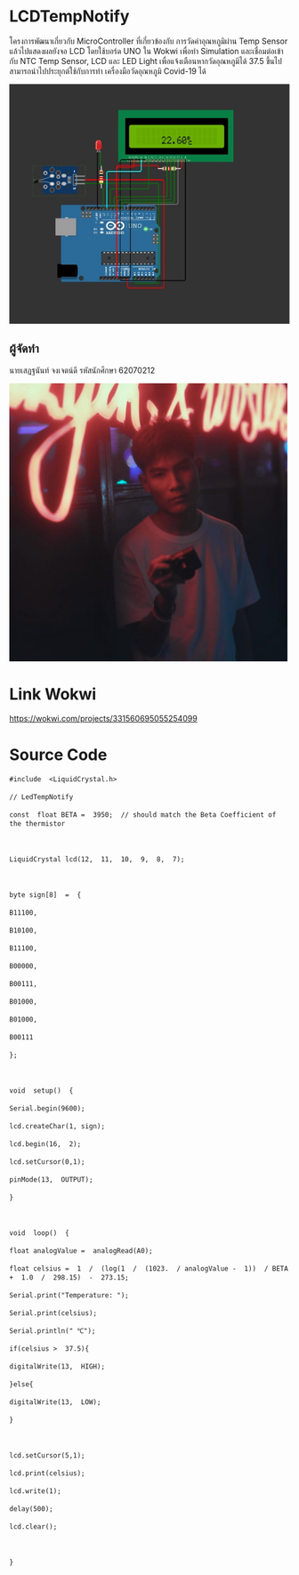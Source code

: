# LCDTempNotify
โครงการพัฒนาเกี่ยวกับ MicroController ที่เกี่ยวข้องกับ การวัดค่าอุณหภูมิผ่าน Temp Sensor แล้วไปแสดงผลยังจอ LCD โดยใช้บอร์ด UNO ใน Wokwi เพื่อทำ Simulation และเชื่อมต่อเข้ากับ NTC Temp Sensor, LCD และ LED Light เพื่อแจ้งเตือนหากวัดอุณหภูมิได้ 37.5 ขึ้นไป สามารถนำไปประยุกต์ใช้กับการทำ เครื่องมือวัดอุณหภูมิ Covid-19 ได้

![enter image description here](https://github.com/sedthanun/LcdTempNotify/blob/main/pic_project2.jpg?raw=true)

## ผู้จัดทำ
นายเสฏฐนันท์ จงเจตน์ดี รหัสนักศึกษา 62070212
<br>

<img src="https://github.com/sedthanun/LcdTempNotify/blob/main/Me.jpg?raw=true" width="500" height="500">


# Link Wokwi
https://wokwi.com/projects/331560695055254099

# Source Code

    #include  <LiquidCrystal.h>
    
    // LedTempNotify
    
    const  float BETA =  3950;  // should match the Beta Coefficient of the thermistor
    
      
    
    LiquidCrystal lcd(12,  11,  10,  9,  8,  7);
    
      
    
    byte sign[8]  =  {
    
    B11100,
    
    B10100,
    
    B11100,
    
    B00000,
    
    B00111,
    
    B01000,
    
    B01000,
    
    B00111
    
    };
    
      
    
    void  setup()  {
    
    Serial.begin(9600);
    
    lcd.createChar(1, sign);
    
    lcd.begin(16,  2);
    
    lcd.setCursor(0,1);
    
    pinMode(13,  OUTPUT);
    
    }
    
      
    
    void  loop()  {
    
    float analogValue =  analogRead(A0);
    
    float celsius =  1  /  (log(1  /  (1023.  / analogValue -  1))  / BETA +  1.0  /  298.15)  -  273.15;
    
    Serial.print("Temperature: ");
    
    Serial.print(celsius);
    
    Serial.println(" ℃");
    
    if(celsius >  37.5){
    
    digitalWrite(13,  HIGH);
    
    }else{
    
    digitalWrite(13,  LOW);
    
    }
    
      
    
    lcd.setCursor(5,1);
    
    lcd.print(celsius);
    
    lcd.write(1);
    
    delay(500);
    
    lcd.clear();
    
      
    
    }

